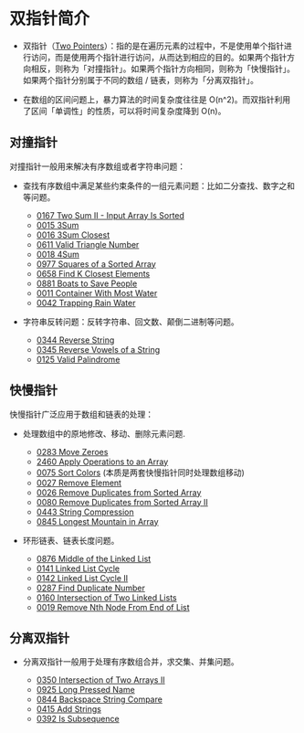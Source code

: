 # 双指针简介

- 双指针（[Two Pointers](https://leetcode.com/tag/two-pointers/)）：指的是在遍历元素的过程中，不是使用单个指针进行访问，而是使用两个指针进行访问，从而达到相应的目的。如果两个指针方向相反，则称为「对撞指针」。如果两个指针方向相同，则称为「快慢指针」。如果两个指针分别属于不同的数组 / 链表，则称为「分离双指针」。

- 在数组的区间问题上，暴力算法的时间复杂度往往是 O(n^2)。而双指针利用了区间「单调性」的性质，可以将时间复杂度降到 O(n)。

## 对撞指针

对撞指针一般用来解决有序数组或者字符串问题：

- 查找有序数组中满足某些约束条件的一组元素问题：比如二分查找、数字之和等问题。

  - [0167 Two Sum II - Input Array Is Sorted](https://leetcode.com/problems/two-sum-ii-input-array-is-sorted/)
  - [0015 3Sum](https://leetcode.com/problems/3sum/)
  - [0016 3Sum Closest](https://leetcode.com/problems/3sum-closest/)
  - [0611 Valid Triangle Number](https://leetcode.com/problems/valid-triangle-number/)
  - [0018 4Sum](https://leetcode.com/problems/4sum/)
  - [0977 Squares of a Sorted Array](https://leetcode.com/problems/squares-of-a-sorted-array/)
  - [0658 Find K Closest Elements](https://leetcode.com/problems/find-k-closest-elements/)
  - [0881 Boats to Save People](https://leetcode.com/problems/boats-to-save-people/)
  - [0011 Container With Most Water](https://leetcode.com/problems/container-with-most-water/)
  - [0042 Trapping Rain Water](https://leetcode.com/problems/trapping-rain-water/)

- 字符串反转问题：反转字符串、回文数、颠倒二进制等问题。

  - [0344 Reverse String](https://leetcode.com/problems/reverse-string/)
  - [0345 Reverse Vowels of a String](https://leetcode.com/problems/reverse-vowels-of-a-string/)
  - [0125 Valid Palindrome](https://leetcode.com/problems/valid-palindrome/)

## 快慢指针

快慢指针广泛应用于数组和链表的处理：

- 处理数组中的原地修改、移动、删除元素问题.

  - [0283 Move Zeroes](https://leetcode.com/problems/move-zeroes/)
  - [2460 Apply Operations to an Array](https://leetcode.com/problems/apply-operations-to-an-array/)
  - [0075 Sort Colors](https://leetcode.com/problems/sort-colors/) (本质是两套快慢指针同时处理数组移动)
  - [0027 Remove Element](https://leetcode.com/problems/remove-element/)
  - [0026 Remove Duplicates from Sorted Array](https://leetcode.com/problems/remove-duplicates-from-sorted-array/)
  - [0080 Remove Duplicates from Sorted Array II](https://leetcode.com/problems/remove-duplicates-from-sorted-array-ii/)
  - [0443 String Compression](https://leetcode.com/problems/string-compression/)
  - [0845 Longest Mountain in Array](https://leetcode.com/problems/longest-mountain-in-array/)

- 环形链表、链表长度问题。

  - [0876 Middle of the Linked List](https://leetcode.com/problems/middle-of-the-linked-list/)
  - [0141 Linked List Cycle](https://leetcode.com/problems/linked-list-cycle/)
  - [0142 Linked List Cycle II](https://leetcode.com/problems/linked-list-cycle-ii/)
  - [0287 Find Duplicate Number](https://leetcode.com/problems/find-the-duplicate-number/)
  - [0160 Intersection of Two Linked Lists](https://leetcode.com/problems/intersection-of-two-linked-lists/)
  - [0019 Remove Nth Node From End of List](https://leetcode.com/problems/remove-nth-node-from-end-of-list/)

## 分离双指针

- 分离双指针一般用于处理有序数组合并，求交集、并集问题。

  - [0350 Intersection of Two Arrays II](https://leetcode.com/problems/intersection-of-two-arrays-ii/)
  - [0925 Long Pressed Name](https://leetcode.com/problems/long-pressed-name/)
  - [0844 Backspace String Compare](https://leetcode.com/problems/backspace-string-compare/)
  - [0415 Add Strings](https://leetcode.com/problems/add-strings/)
  - [0392 Is Subsequence](https://leetcode.com/problems/is-subsequence/)
